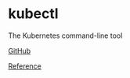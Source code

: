 # kubectl

The Kubernetes command-line tool

[GitHub](https://github.com/kubernetes/kubectl)

[Reference](https://kubernetes.io/docs/reference/kubectl/kubectl/)
